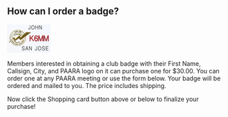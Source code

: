 <script src="https://www.paypalobjects.com/ncp/cart/cart.js" data-merchant-id="S8WSXPY6KJGZS"></script>

## How can I order a badge?

![membership/nametag-100.jpg](/membership/nametag-100.jpg)

Members interested in obtaining a club badge with their First Name, Callsign, City, and PAARA logo on it can purchase one for $30.00. You can order one at any PAARA meeting or use the form below. Your badge will be ordered and mailed to you. The price includes shipping.

<paypal-cart-button data-id="pp-view-cart"></paypal-cart-button>
<script>
  cartPaypal.Cart({ id: "pp-view-cart" })
</script>

<paypal-add-to-cart-button data-id="XQNXEMN4YXSB6"></paypal-add-to-cart-button>
<script>
  cartPaypal.AddToCart({ id: "XQNXEMN4YXSB6" })
</script>

Now click the Shopping card button above or below to finalize your purchase!

<paypal-cart-button data-id="pp-view-cart"></paypal-cart-button>
<script>
  cartPaypal.Cart({ id: "pp-view-cart" })
</script>
